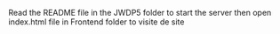 Read the README file in the JWDP5 folder to start the server
then open index.html file in Frontend folder to visite de site
